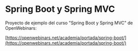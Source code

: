 # Spring Boot y Spring MVC

Proyecto de ejemplo del curso "Spring Boot y Spring MVC" de OpenWebinars:

[https://openwebinars.net/academia/portada/spring-boot/](https://openwebinars.net/academia/portada/spring-boot/)
